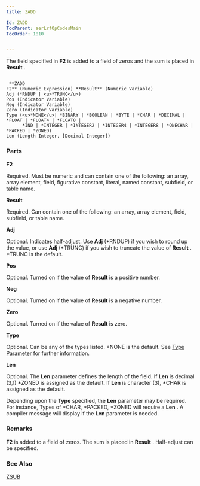 ```yaml
---
title: ZADD

Id: ZADD
TocParent: aerLrfOpCodesMain
TocOrder: 1810


---
```


The field specified in **F2** is added to a field of zeros and the sum is placed in **Result** . 

```

 **ZADD
F2** (Numeric Expression) **Result** (Numeric Variable)
Adj (*RNDUP | <u>*TRUNC</u>)
Pos (Indicator Variable)
Neg (Indicator Variable)
Zero (Indicator Variable)
Type (<u>*NONE</u>| *BINARY | *BOOLEAN | *BYTE | *CHAR | *DECIMAL | *FLOAT | *FLOAT4 | *FLOAT8 |
      *IND | *INTEGER | *INTEGER2 | *INTEGER4 | *INTEGER8 | *ONECHAR | *PACKED | *ZONED)
Len (Length Integer, [Decimal Integer])
```

### Parts

**F2** 

Required. Must be numeric and can contain one of the following: an array, array element, field, figurative constant, literal, named constant, subfield, or table name.


**Result** 

Required. Can contain one of the following: an array, array element, field, subfield, or table name.


**Adj** 

Optional. Indicates half-adjust. Use **Adj** (*RNDUP) if you wish to round up the value, or use **Adj** (*TRUNC) if you wish to truncate the value of **Result** . *TRUNC is the default.


**Pos** 

Optional. Turned on if the value of **Result** is a positive number.


**Neg** 

Optional. Turned on if the value of **Result** is a negative number.


**Zero** 

Optional. Turned on if the value of **Result** is zero.


**Type** 

Optional. Can be any of the types listed. *NONE is the default. See [Type Parameter](Type_Parameter.html) for further information.


**Len** 

Optional. The **Len** parameter defines the length of the field. If **Len** is decimal (3,1) *ZONED is assigned as the default. If **Len** is character (3), *CHAR is assigned as the default. 

Depending upon the **Type** specified, the **Len** parameter may be required. For instance, Types of *CHAR, *PACKED, *ZONED will require a **Len** . A compiler message will display if the **Len** parameter is needed.


### Remarks
**F2** is added to a field of zeros. The sum is placed in **Result** . Half-adjust can be specified. 

### See Also
[ZSUB](Z_SUB.html) 
